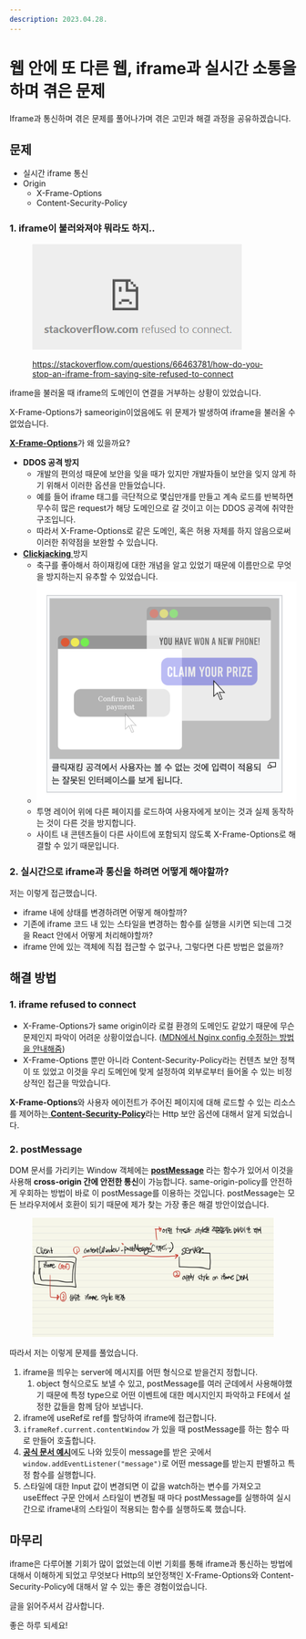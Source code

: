 ```yaml
---
description: 2023.04.28.
---
```


# 웹 안에 또 다른 웹, iframe과 실시간 소통을 하며 겪은 문제

Iframe과 통신하며 겪은 문제를 풀어나가며 겪은 고민과 해결 과정을 공유하겠습니다.



## 문제

* 실시간 iframe 통신
* Origin
  * X-Frame-Options
  * Content-Security-Policy



### 1. iframe이 불러와져야 뭐라도 하지..

<figure><img src="../../.gitbook/assets/image (17).png" alt=""><figcaption><p><a href="https://stackoverflow.com/questions/66463781/how-do-you-stop-an-iframe-from-saying-site-refused-to-connect">https://stackoverflow.com/questions/66463781/how-do-you-stop-an-iframe-from-saying-site-refused-to-connect</a></p></figcaption></figure>

iframe을 불러올 때 iframe의 도메인이 연결을 거부하는 상황이 있었습니다.

X-Frame-Options가 sameorigin이었음에도 위 문제가 발생하여 iframe을 불러올 수 없었습니다.



[**X-Frame-Options**](https://developer.mozilla.org/ko/docs/Web/HTTP/Headers/X-Frame-Options)가 왜 있을까요?

* **DDOS 공격 방지**&#x20;
  * 개발의 편의성 때문에 보안을 잊을 때가 있지만 개발자들이 보안을 잊지 않게 하기 위해서 이러한 옵션을 만들었습니다.
  * 예를 들어 iframe 태그를 극단적으로 몇십만개를 만들고 계속 로드를 반복하면 무수히 많은 request가 해당 도메인으로 갈 것이고 이는 DDOS 공격에 취약한 구조입니다.
  * 따라서 X-Frame-Options로 같은 도메인, 혹은 허용 자체를 하지 않음으로써 이러한 취약점을 보완할 수 있습니다.
* [**Clickjacking** ](https://en.wikipedia.org/wiki/Clickjacking)방지
  * 축구를 좋아해서 하이재킹에 대한 개념을 알고 있었기 때문에 이름만으로 무엇을 방지하는지 유추할 수 있었습니다.
  * ![](<../../.gitbook/assets/image (13).png>)
  * 투명 레이어 위에 다른 페이지를 로드하여 사용자에게 보이는 것과 실제 동작하는 것이 다른 것을 방지합니다.
  * 사이트 내 콘텐츠들이 다른 사이트에 포함되지 않도록 X-Frame-Options로 해결할 수 있기 때문입니다.



### 2. 실시간으로 iframe과 통신을 하려면 어떻게 해야할까?

저는 이렇게 접근했습니다.

* iframe 내에 상태를 변경하려면 어떻게 해야할까?
* 기존에 iframe 코드 내 있는 스타일을 변경하는 함수를 실행을 시키면 되는데 그것을 React 안에서 어떻게 처리해야할까?
* iframe 안에 있는 객체에 직접 접근할 수 없구나, 그렇다면 다른 방법은 없을까?





## 해결 방법

### 1. iframe refused to connect

* X-Frame-Options가 same origin이라 로컬 환경의 도메인도 같았기 때문에 무슨 문제인지 파악이 어려운 상황이었습니다. ([MDN에서 Nginx config 수정하는 방법을 안내해줌](https://developer.mozilla.org/en-US/docs/Web/HTTP/Headers/X-Frame-Options#configuring\_nginx))
* X-Frame-Options 뿐만 아니라 Content-Security-Policy라는 컨텐츠 보안 정책이 또 있었고 이것을 우리 도메인에 맞게 설정하여 외부로부터 들어올 수 있는 비정상적인 접근을 막았습니다.

&#x20;**X-Frame-Options**와 사용자 에이전트가 주어진 페이지에 대해 로드할 수 있는 리소스를 제어하는[ **Content-Security-Policy**](https://developer.mozilla.org/en-US/docs/Web/HTTP/Headers/Content-Security-Policy)라는 Http 보안 옵션에 대해서 알게 되었습니다.



### 2. postMessage

DOM 문서를 가리키는 Window 객체에는 [**postMessage**](https://developer.mozilla.org/ko/docs/Web/API/Window/postMessage) 라는 함수가 있어서 이것을 사용해 **cross-origin 간에 안전한 통신**이 가능합니다. same-origin-policy를 안전하게 우회하는 방법이 바로 이 postMessage를 이용하는 것입니다. postMessage는 모든 브라우저에서 호환이 되기 때문에 제가 찾는 가장 좋은 해결 방안이었습니다.



<figure><img src="../../.gitbook/assets/image (29).png" alt=""><figcaption></figcaption></figure>

따라서 저는 이렇게 문제를 풀었습니다.

1. iframe을 띄우는 server에 메시지를 어떤 형식으로 받을건지 정합니다.
   1. object 형식으로도 보낼 수 있고, postMessage를 여러 군데에서 사용해야했기 때문에 특정 type으로 어떤 이벤트에 대한 메시지인지 파악하고 FE에서 설정한 값들을 함께 담아 보냅니다.
2. iframe에 useRef로 ref를 할당하여 iframe에 접근합니다.
3. `iframeRef.current.contentWindow` 가 있을 때 postMessage를 하는 함수 따로 만들어 호출합니다.
4. [**공식 문서 예시**](https://developer.mozilla.org/ko/docs/Web/API/Window/postMessage#example)에도 나와 있듯이 message를 받은 곳에서 `window.addEventListener("message")`로 어떤 message를 받는지 판별하고 특정 함수를 실행합니다.&#x20;
5. 스타일에 대한 Input 값이 변경되면 이 값을 watch하는 변수를 가져오고 useEffect 구문 안에서 스타일이 변경될 때 마다 postMessage를 실행하여 실시간으로 iframe내의 스타일이 적용되는 함수를 실행하도록 했습니다.



## 마무리

iframe은 다루어볼 기회가 많이 없었는데 이번 기회를 통해 iframe과 통신하는 방법에 대해서 이해하게 되었고 무엇보다 Http의 보안정책인 X-Frame-Options와 Content-Security-Policy에 대해서 알 수 있는 좋은 경험이었습니다.



글을 읽어주셔서 감사합니다.

좋은 하루 되세요!
